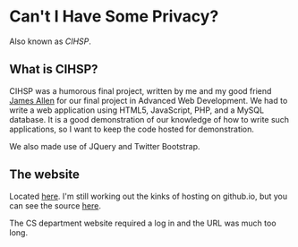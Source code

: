 Can't I Have Some Privacy?
======================
Also known as *CIHSP*. 

## What is CIHSP?

CIHSP was a humorous final project, written by me and my good friend [James Allen](http://github.com/jjallen37) for our final project in Advanced Web Development. We had to write a web application using HTML5, JavaScript, PHP, and a MySQL database. It is a good demonstration of our knowledge of how to write such applications, so I want to keep the code hosted for demonstration.

We also made use of JQuery and Twitter Bootstrap.

## The website

Located [here](http://cihsp.github.io). I'm still working out the kinks of hosting on github.io, but you can see the source [here](http://github.com/cihsp/cihsp.github.io).

The CS department website required a log in and the URL was much too long.
